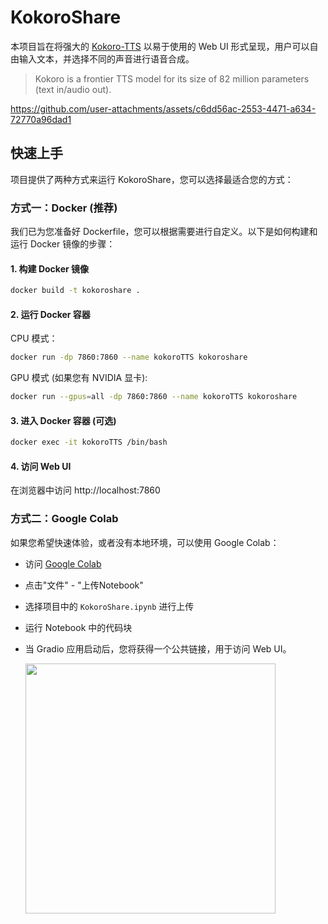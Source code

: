 # KokoroShare
本项目旨在将强大的 [Kokoro-TTS](https://huggingface.co/hexgrad/Kokoro-82M) 以易于使用的 Web UI 形式呈现，用户可以自由输入文本，并选择不同的声音进行语音合成。
> Kokoro is a frontier TTS model for its size of 82 million parameters (text in/audio out).

https://github.com/user-attachments/assets/c6dd56ac-2553-4471-a634-72770a96dad1


## 快速上手
项目提供了两种方式来运行 KokoroShare，您可以选择最适合您的方式：
### 方式一：Docker (推荐)
我们已为您准备好 Dockerfile，您可以根据需要进行自定义。以下是如何构建和运行 Docker 镜像的步骤：
#### 1. 构建 Docker 镜像
```bash
docker build -t kokoroshare .
```

#### 2. 运行 Docker 容器
CPU 模式：
```bash
docker run -dp 7860:7860 --name kokoroTTS kokoroshare
```
GPU 模式 (如果您有 NVIDIA 显卡):
```bash
docker run --gpus=all -dp 7860:7860 --name kokoroTTS kokoroshare
```

#### 3. 进入 Docker 容器 (可选)
```bash
docker exec -it kokoroTTS /bin/bash
```

#### 4. 访问 Web UI
在浏览器中访问 http://localhost:7860



### 方式二：Google Colab
如果您希望快速体验，或者没有本地环境，可以使用 Google Colab：
* 访问 [Google Colab](https://colab.research.google.com/)
* 点击"文件" - "上传Notebook"
* 选择项目中的 ```KokoroShare.ipynb``` 进行上传
* 运行 Notebook 中的代码块
* 当 Gradio 应用启动后，您将获得一个公共链接，用于访问 Web UI。

    <img src="https://github.com/user-attachments/assets/8f3dc7ee-4651-44db-8b8c-3a5a8f2bf839" width=400 />
